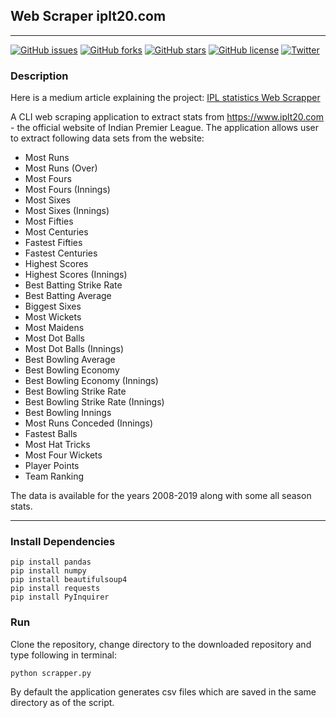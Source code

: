 ## Web Scraper iplt20.com
___
[![GitHub issues](https://img.shields.io/github/issues/dev-SB/iplt20-scrapper)](https://github.com/dev-SB/iplt20-scrapper/issues) [![GitHub forks](https://img.shields.io/github/forks/dev-SB/iplt20-scrapper)](https://github.com/dev-SB/iplt20-scrapper/network)  [![GitHub stars](https://img.shields.io/github/stars/dev-SB/iplt20-scrapper)](https://github.com/dev-SB/iplt20-scrapper/stargazers) [![GitHub license](https://img.shields.io/github/license/dev-SB/iplt20-scrapper)](https://github.com/dev-SB/iplt20-scrapper/blob/master/LICENSE)  [![Twitter](https://img.shields.io/twitter/url/https/github.com/dev-SB/iplt20-scrapper?style=social)](https://twitter.com/intent/tweet?text=Wow:&url=https%3A%2F%2Fgithub.com%2Fdev-SB%2Fiplt20-scrapper)

### Description
Here is a medium article explaining the project: [IPL statistics Web Scrapper](http://bit.ly/ipl-web-scrapper-article)

A CLI web scraping application to extract stats from https://www.iplt20.com - the official website of Indian 
Premier League.
The application allows user to extract following data sets from the website:
* Most Runs
* Most Runs (Over)
* Most Fours
* Most Fours (Innings)
* Most Sixes
* Most Sixes (Innings)
* Most Fifties
* Most Centuries
* Fastest Fifties
* Fastest Centuries
* Highest Scores
* Highest Scores (Innings)
* Best Batting Strike Rate
* Best Batting Average
* Biggest Sixes
* Most Wickets
* Most Maidens
* Most Dot Balls
* Most Dot Balls (Innings)
* Best Bowling Average
* Best Bowling Economy
* Best Bowling Economy (Innings)
* Best Bowling Strike Rate
* Best Bowling Strike Rate (Innings)
* Best Bowling Innings
* Most Runs Conceded (Innings)
* Fastest Balls
* Most Hat Tricks
* Most Four Wickets
* Player Points
* Team Ranking

The data is available for the years 2008-2019 along with some all season stats.
___
### Install Dependencies
```
pip install pandas
pip install numpy
pip install beautifulsoup4
pip install requests
pip install PyInquirer
```

### Run
Clone the repository, change directory to the downloaded repository and type following in terminal:
```
python scrapper.py
```
By default the application generates csv files which are saved in the same directory as of the script.
